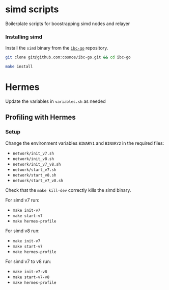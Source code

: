 # simd scripts

Boilerplate scripts for boostrapping simd nodes and relayer

### Installing simd

Install the `simd` binary from the [`ibc-go`](https://github.com/cosmos/ibc-go) repository.

```bash
git clone git@github.com:cosmos/ibc-go.git && cd ibc-go

make install
```

# Hermes

Update the variables in `variables.sh` as needed

## Profiling with Hermes

### Setup

Change the environment variables `BINARY1` and `BINARY2` in the required files:

* `network/init_v7.sh`
* `network/init_v8.sh`
* `network/init_v7_v8.sh`
* `network/start_v7.sh`
* `network/start_v8.sh`
* `network/start_v7_v8.sh`

Check that the `make kill-dev` correctly kills the simd binary.

For simd v7 run:

* `make init-v7`
* `make start-v7`
* `make hermes-profile`

For simd v8 run:

* `make init-v7`
* `make start-v7`
* `make hermes-profile`

For simd v7 to v8 run:

* `make init-v7-v8`
* `make start-v7-v8`
* `make hermes-profile`